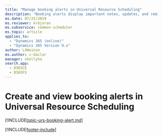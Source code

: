 ```yaml
---
title: "Manage booking alerts in Universal Resource Scheduling"
description: "Booking alerts display important notes, updates, and reminders on the schedule board. Create these alerts to ensure accurate and timely job completion."
ms.date: 07/25/2019
ms.reviewer: krbjoran
ms.subservice: common-scheduler
ms.topic: article
applies_to: 
  - "Dynamics 365 (online)"
  - "Dynamics 365 Version 9.x"
author: LXHeinze 
ms.author: v-daclar 
manager: shellyha
search.app: 
  - D365CE
  - D365FS
---
```


# Create and view booking alerts in Universal Resource Scheduling

[!INCLUDE[topic-urs-booking-alert.md](../shared/urs/booking-alert.md)]


[!INCLUDE[footer-include](../includes/footer-banner.md)]
